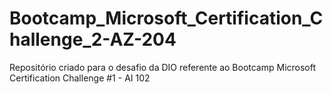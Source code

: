 # Bootcamp_Microsoft_Certification_Challenge_2-AZ-204
Repositório criado para o desafio da DIO referente ao Bootcamp Microsoft Certification Challenge #1 - AI 102
